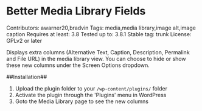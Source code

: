 Better Media Library Fields
===========================

Contributors: awarner20,bradvin
Tags: media,media library,image alt,image caption
Requires at least: 3.8
Tested up to: 3.8.1
Stable tag: trunk
License: GPLv2 or later

Displays extra columns (Alternative Text, Caption, Description, Permalink and File URL) in the media library view. You can choose to hide or show these new columns under the Screen Options dropdown.

##Installation##

1. Upload the plugin folder to your `/wp-content/plugins/` folder
2. Activate the plugin through the 'Plugins' menu in WordPress
3. Goto the Media Library page to see the new columns


